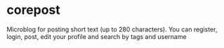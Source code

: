 # corepost
Microblog for posting short text (up to 280 characters). You can register, login, post, edit your profile and search by tags and username
